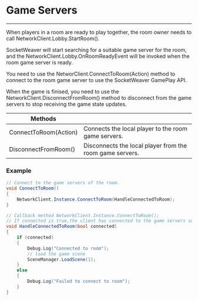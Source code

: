 # Game Servers
___

When players in a room are ready to play together, the room owner needs to call NetworkClient.Lobby.StartRoom().

SocketWeaver will start searching for a suitable game server for the room, and the NetworkClient.Lobby.OnRoomReadyEvent will be invoked when the room game server is ready. 

You need to use the NetworClient.ConnectToRoom(Action) method to connect to the room game server to use the SocketWeaver GamePlay API. 

When the game is finised, you need to use the NetworkClient.DisconnectFromRoom() method to disconnect from the game servers to stop receiving the game state updates.


| Methods         |                                                                                                        |
|-----------------|:-------------------------------------------------------------------------------------------------------|
| ConnectToRoom(Action<bool>)      | Connects the local player to the room game servers.                           |
| DisconnectFromRoom() | Disconnects the local player from the room game servers. |

### Example

``` c#
// Connect to the game servers of the room.
void ConnectToRoom()
{
    NetworkClient.Instance.ConnectToRoom(HandleConnectedToRoom);
}

// Callback method NetworkClient.Instance.ConnectToRoom();
// If connected is true,the client has connected to the game servers successfully.</param>
void HandleConnectedToRoom(bool connected)
{
    if (connected)
    {
        Debug.Log("Connected to room");
        // load the game scene
        SceneManager.LoadScene(1);
    }
    else
    {
        Debug.Log("Failed to connect to room");
    }
}
```